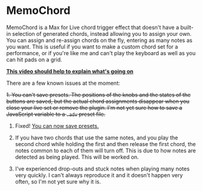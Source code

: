 # MemoChord

MemoChord is a Max for Live chord trigger effect that doesn't have a built-in selection of generated chords, instead allowing you to assign your own. You can assign and re-assign chords on the fly, entering as many notes as you want. This is useful if you want to make a custom chord set for a performance, or if you're like me and can't play the keyboard as well as you can hit pads on a grid.

**[This video should help to explain what's going on](https://www.youtube.com/watch?v=MohiTdEk5FU)**

There are a few known issues at the moment:

<s>1. You can't save presets. The positions of the knobs and the states of the buttons are saved, but the actual chord assignments disappear when you close your live set or remove the plugin. I'm not yet sure how to save a JavaScript variable to a `.adv` preset file.</s>

1. Fixed! [You can now save presets.](https://github.com/zshall/MemoChord/pull/1)

2. If you have two chords that use the same notes, and you play the second chord while holding the first and then release the first chord, the notes common to each of them will turn off. This is due to how notes are detected as being played. This will be worked on.

3. I've experienced drop-outs and stuck notes when playing many notes very quickly. I can't always reproduce it and it doesn't happen very often, so I'm not yet sure why it is.

